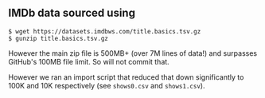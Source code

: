 ## IMDb data sourced using

    $ wget https://datasets.imdbws.com/title.basics.tsv.gz
    $ gunzip title.basics.tsv.gz

However the main zip file is 500MB+ (over 7M lines of data!) and surpasses GitHub's 100MB file limit. So will not commit that.

However we ran an import script that reduced that down significantly to 100K and 10K respectively (see `shows0.csv` and `shows1.csv`).

